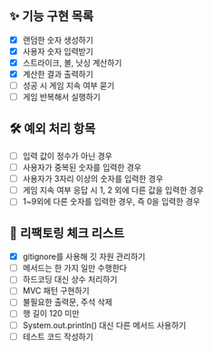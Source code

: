 ## ✨ 기능 구현 목록

- [x]  랜덤한 숫자 생성하기
- [x]  사용자 숫자 입력받기
- [x]  스트라이크, 볼, 낫싱 계산하기
- [x]  계산한 결과 출력하기
- [ ]  성공 시 게임 지속 여부 묻기
- [ ]  게임 반복해서 실행하기

## 🛠 예외 처리 항목

- [ ]  입력 값이 정수가 아닌 경우
- [ ]  사용자가 중복된 숫자를 입력한 경우
- [ ]  사용자가 3자리 이상의 숫자를 입력한 경우
- [ ]  게임 지속 여부 응답 시 1, 2 외에 다른 값을 입력한 경우
- [ ]  1~9외에 다른 숫자를 입력한 경우, 즉 0을 입력한 경우

## 💫 리팩토링 체크 리스트

- [x]  gitignore를 사용해 깃 자원 관리하기
- [ ]  메서드는 한 가지 일만 수행한다
- [ ]  하드코딩 대신 상수 처리하기
- [ ]  MVC 패턴 구현하기
- [ ]  불필요한 출력문, 주석 삭제
- [ ]  행 길이 120 미만
- [ ]  System.out.println() 대신 다른 메서드 사용하기
- [ ]  테스트 코드 작성하기